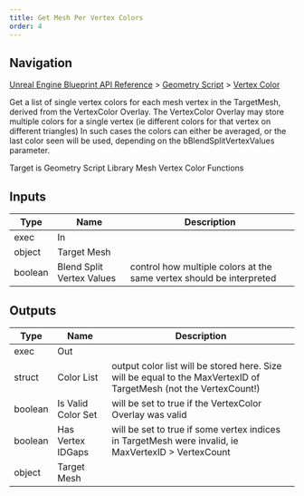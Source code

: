 ```yaml
---
title: Get Mesh Per Vertex Colors
order: 4
---
```

## Navigation

[Unreal Engine Blueprint API Reference](https://dev.epicgames.com/documentation/en-us/unreal-engine/BlueprintAPI) > [Geometry Script](https://dev.epicgames.com/documentation/en-us/unreal-engine/BlueprintAPI/GeometryScript) > [Vertex Color](https://dev.epicgames.com/documentation/en-us/unreal-engine/BlueprintAPI/GeometryScript/VertexColor)

Get a list of single vertex colors for each mesh vertex in the TargetMesh, derived from the VertexColor Overlay.
The VertexColor Overlay may store multiple colors for a single vertex (ie different colors for that vertex on different triangles)
In such cases the colors can either be averaged, or the last color seen will be used, depending on the bBlendSplitVertexValues parameter.

Target is Geometry Script Library Mesh Vertex Color Functions

## Inputs

| Type | Name | Description |
| --- | --- | --- |
| exec | In |  |
| object | Target Mesh |  |
| boolean | Blend Split Vertex Values | control how multiple colors at the same vertex should be interpreted |

## Outputs

| Type | Name | Description |
| --- | --- | --- |
| exec | Out |  |
| struct | Color List | output color list will be stored here. Size will be equal to the MaxVertexID of TargetMesh (not the VertexCount!) |
| boolean | Is Valid Color Set | will be set to true if the VertexColor Overlay was valid |
| boolean | Has Vertex IDGaps | will be set to true if some vertex indices in TargetMesh were invalid, ie MaxVertexID > VertexCount |
| object | Target Mesh |  |

